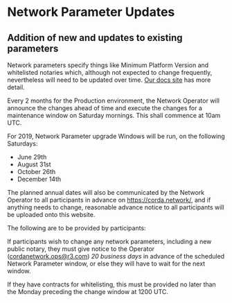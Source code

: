 # Network Parameter Updates


## Addition of new and updates to existing parameters

Network parameters specify things like Minimum Platform Version and whitelisted notaries which, although not expected to change frequently, nevertheless will need to be updated over time. [Our docs site](https://docs.corda.net/network-map.html#network-parameters) has more detail.

Every 2 months for the Production environment, the Network Operator will announce the changes ahead of time and execute the changes for a maintenance window on Saturday mornings. This shall commence at 10am UTC.

For 2019, Network Parameter upgrade Windows will be run, on the following Saturdays:

* June 29th
* August 31st
* October 26th
* December 14th

The planned annual dates will also be communicated by the Network Operator to all participants in advance on https://corda.network/, and if anything needs to change, reasonable advance notice to all participants will be uploaded onto this website.  

The following are to be provided by participants:

If participants wish to change any network parameters, including a new public notary, they must give notice to the Operator (cordanetwork.ops@r3.com) *20 business days* in advance of the scheduled Network Parameter window, or else they will have to wait for the next window.

If they have contracts for whitelisting, this must be provided no later than the Monday preceding the change window at 1200 UTC. 
